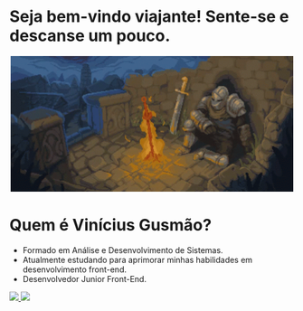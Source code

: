 
# Seja bem-vindo viajante! Sente-se e descanse um pouco.


<p align="center">
  <img src="https://github.com/ViniGusmao-png/ViniGusmao-png/blob/main/dark-souls-bonfire.gif?raw=true" alt="Bonfire" width="500" loop autoplay />
</p>

# Quem é Vinícius Gusmão?

- Formado em Análise e Desenvolvimento de Sistemas.
- Atualmente estudando para aprimorar minhas habilidades em desenvolvimento front-end.
- Desenvolvedor Junior Front-End.
<div >
  <a href="https://github.com/vinigusmao-png">
  <img height="180em" src="https://github-readme-stats.vercel.app/api?username=vinigusmao-png&show_icons=true&theme=gruvbox&include_all_commits=true&count_private=true"/>
  <img height="180em" src="https://github-readme-stats.vercel.app/api/top-langs/?username=vinigusmao-png&layout=compact&langs_count=7&theme=gruvbox"/>
</div>

